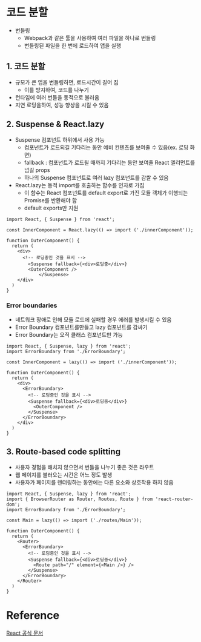 # 코드 분할

* 번들링
  * Webpack과 같은 툴을 사용하여 여러 파일을 하나로 번들링
  * 번들링된 파일을 한 번에 로드하여 앱을 실행




## 1. 코드 분할

* 규모가 큰 앱을 번들링하면, 로드시간이 길어 짐
  * 이를 방지하여, 코드를 나누기
* 런타임에 여러 번들을 동적으로 불러옴
* 지연 로딩을하여, 성능 향상을 시킬 수 있음



## 2. Suspense & React.lazy

* Suspense 컴포넌트 하위에서 사용 가능
  * 컴포넌트가 로드되길 기다리는 동안 예비 컨텐츠를 보여줄 수 있음(ex. 로딩 화면)
  * fallback : 컴포넌트가 로드될 때까지 기다리는 동안 보여줄 React 엘리먼트를 넘길 props
  * 하나의 Suspense 컴포넌트로 여러 lazy 컴포넌트를 감쌀 수 있음
* React.lazy는 동적 import를 호출하는 함수를 인자로 가짐
  * 이 함수는 React 컴포넌트를 default export로 가진 모듈 객체가 이행되는 Promise를 반환해야 함
  * default exports만 지원

```React
import React, { Suspense } from 'react';

const InnerComponent = React.lazy(() => import ('./innerComponent'));

function OuterComponent() {
  return (
  	<div>
      <!-- 로딩중인 것을 표시 -->
    	<Suspense fallback={<div>로딩중</div>}
        <OuterComponent />
			</Suspense>
    </div>
  )
}
```



### Error boundaries

* 네트워크 장애로 인해 모듈 로드에 실패할 경우 에러를 발생시킬 수 있음
* Error Boundary 컴포넌트를만들고 lazy 컴포넌트를 감싸기
* Error Boundary는 오직 클래스 컴포넌트만 가능

```React
import React, { Suspense, lazy } from 'react';
import ErrorBoundary from './ErrorBoundary';

const InnerComponent = lazy(() => import ('./innerComponent'));

function OuterComponent() {
  return (
  	<div>
      <ErrorBoundary>
      	<!-- 로딩중인 것을 표시 -->
        <Suspense fallback={<div>로딩중</div>}
          <OuterComponent />
        </Suspense>
      </ErrorBoundary>
    </div>
  )
}
```



## 3. Route-based code splitting

* 사용자 경험을 해치지 않으면서 번들을 나누기 좋은 것은 라우트
* 웹 페이지를 불러오는 시간은 어느 정도 발생
* 사용자가 페이지를 렌더링하는 동안에는 다른 요소와 상호작용 하지 않음

```React
import React, { Suspense, lazy } from 'react';
import { BrowserRouter as Router, Routes, Route } from 'react-router-dom';
import ErrorBoundary from './ErrorBoundary';

const Main = lazy(() => import ('./routes/Main'));

function OuterComponent() {
  return (
  	<Router>
      <ErrorBoundary>
      	<!-- 로딩중인 것을 표시 -->
        <Suspense fallback={<div>로딩중</div>}
          <Route path="/" element={<Main />} />
        </Suspense>
      </ErrorBoundary>
    </Router>
  )
}
```



# Reference

[React 공식 문서](https://ko.reactjs.org/)

